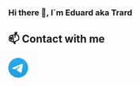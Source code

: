 ### Hi there 👋, I\`m Eduard aka Trard

## 📫 Contact with me
[<img height="40" src="docs/assests/images/Telegram.svg">][Telegram]

[Telegram]: https://t.me/trard
